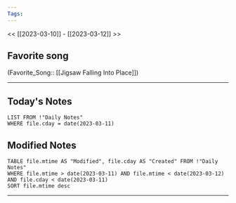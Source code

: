```yaml
---
Tags:
---
```

<< [[2023-03-10]] - [[2023-03-12]] >>
## Favorite song
(Favorite_Song:: [[Jigsaw Falling Into Place]])

___
## Today's Notes
```dataview
LIST FROM !"Daily Notes"
WHERE file.cday = date(2023-03-11)
```
## Modified Notes
```dataview
TABLE file.mtime AS "Modified", file.cday AS "Created" FROM !"Daily Notes" 
WHERE file.mtime > date(2023-03-11) AND file.mtime < date(2023-03-12) AND file.cday < date(2023-03-11)
SORT file.mtime desc
```
___

